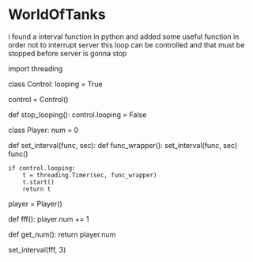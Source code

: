 # WorldOfTanks

i found a interval function in python and added some useful function in order not to interrupt server
this loop can be controlled and that must be stopped before server is gonna stop

import threading

class Control:
    looping = True

control = Control()

def stop_looping():
    control.looping = False


class Player:
    num = 0

def set_interval(func, sec):
    def func_wrapper():
        set_interval(func, sec)
        func()
    
    if control.looping:
        t = threading.Timer(sec, func_wrapper)
        t.start()
        return t

player = Player()

def fff():
    player.num += 1
    

def get_num():
    return player.num



set_interval(fff, 3)
